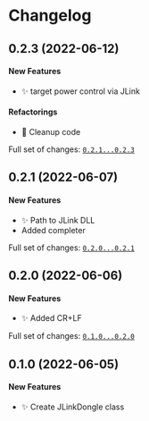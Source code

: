# Changelog

## 0.2.3 (2022-06-12)

#### New Features

* :sparkles:  target power control via JLink
#### Refactorings

* :art: Cleanup code

Full set of changes: [`0.2.1...0.2.3`](https://github.com/Mcublog/rtt-console/compare/0.2.1...0.2.3)

## 0.2.1 (2022-06-07)

#### New Features

* :sparkles: Path to JLink DLL
* Added completer

Full set of changes: [`0.2.0...0.2.1`](https://github.com/Mcublog/rtt-console/compare/0.2.0...0.2.1)

## 0.2.0 (2022-06-06)

#### New Features

* :sparkles: Added CR+LF

Full set of changes: [`0.1.0...0.2.0`](https://github.com/Mcublog/rtt-console/compare/0.1.0...0.2.0)

## 0.1.0 (2022-06-05)

#### New Features

* :sparkles: Create JLinkDongle class
